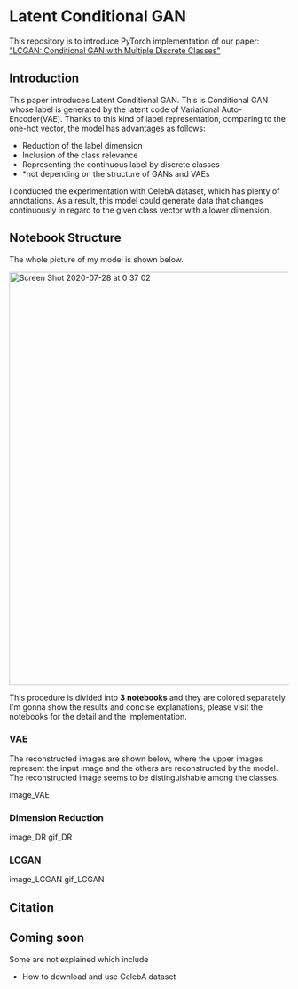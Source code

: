 # Latent Conditional GAN
This repository is to introduce PyTorch implementation of our paper: ["LCGAN: Conditional GAN with Multiple Discrete Classes"](https://www.jstage.jst.go.jp/article/pjsai/JSAI2020/0/JSAI2020_2K4ES202/_article/-char/ja/)

## Introduction
This paper introduces Latent Conditional GAN. This is Conditional GAN whose label is generated by the latent code of Variational Auto-Encoder(VAE). Thanks to this kind of label representation, comparing to the one-hot vector, the model has advantages as follows:
- Reduction of the label dimension
- Inclusion of the class relevance
- Representing the continuous label by discrete classes
- *not depending on the structure of GANs and VAEs

I conducted the experimentation with CelebA dataset, which has plenty of annotations. As a result, this model could generate data that changes continuously in regard to the given class vector with a lower dimension.

## Notebook Structure
The whole picture of my model is shown below.

<img width="743" alt="Screen Shot 2020-07-28 at 0 37 02" src="https://user-images.githubusercontent.com/28431328/88561521-7c600600-d06a-11ea-9126-c434364f06eb.png">

This procedure is divided into **3 notebooks** and they are colored separately. I'm gonna show the results and concise explanations, please visit the notebooks for the detail and the implementation.

### VAE
The reconstructed images are shown below, where the upper images represent the input image and the others are reconstructed by the model. The reconstructed image seems to be distinguishable among the classes.

image_VAE

### Dimension Reduction

image_DR
gif_DR

### LCGAN

image_LCGAN
gif_LCGAN
## Citation

## Coming soon
Some are not explained which include
- How to download and use CelebA dataset
